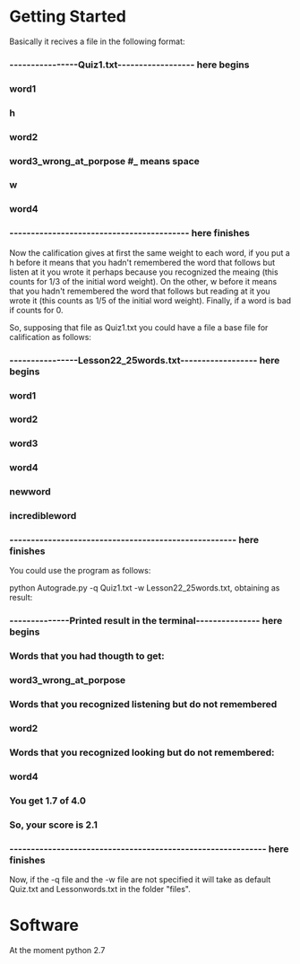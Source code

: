 
# Getting Started 

Basically it recives a file in the following format:


### ----------------Quiz1.txt------------------ here begins
### word1
### h
### word2
### word3_wrong_at_porpose #_ means space
### w
### word4
### ------------------------------------------ here finishes

Now the calification gives at first the same weight to each word, if you put a h before it means that you hadn't remembered the word that follows but listen at it you wrote it perhaps because you recognized the meaing (this counts for 1/3 of the initial word weight). On the other, w before it means that you hadn't remembered the word that follows but reading at it you wrote it (this counts as 1/5 of the initial word weight). Finally, if a word is bad if counts for 0. 

So, supposing that file as Quiz1.txt you could have a file a base file for calification as follows: 

### ----------------Lesson22_25words.txt------------------ here begins
### word1
### word2
### word3
### word4
### newword
### incredibleword
### ----------------------------------------------------- here finishes

You could use the program as follows: 

python Autograde.py -q Quiz1.txt -w Lesson22_25words.txt, obtaining as result: 

### --------------Printed result in the terminal--------------- here begins
### Words that you had thougth to get:
### 
### word3_wrong_at_porpose
### 
### Words that you recognized listening but do not remembered
### 
### word2
### 
### Words that you recognized looking but do not remembered:
### 
### word4
### 
### You get 1.7 of 4.0 
### So, your score is 2.1
### ------------------------------------------------------------ here finishes

Now, if the -q file and the -w file are not specified it will take as default Quiz.txt and Lessonwords.txt in the folder "files".

# Software 

At the moment python 2.7
